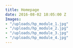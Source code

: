 ```yaml
---
title: Homepage
date: 2016-08-02 18:05:00 Z
Images:
- "/uploads/hp_module_1.jpg"
- "/uploads/hp_module_2.jpg"
- "/uploads/hp_module_3.jpg"
- "/uploads/hp_module_4.jpg"
---
```



